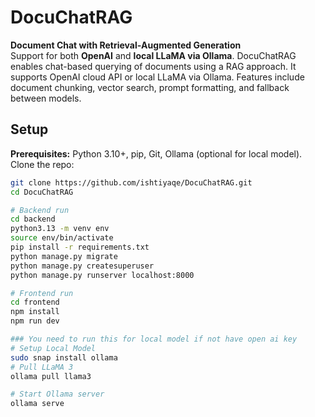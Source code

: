 # DocuChatRAG
**Document Chat with Retrieval‑Augmented Generation**  
Support for both **OpenAI** and **local LLaMA via Ollama**. DocuChatRAG enables chat-based querying of documents using a RAG approach. It supports OpenAI cloud API or local LLaMA via Ollama. Features include document chunking, vector search, prompt formatting, and fallback between models.

## Setup
**Prerequisites:** Python 3.10+, pip, Git, Ollama (optional for local model).  
Clone the repo:  
```bash
git clone https://github.com/ishtiyaqe/DocuChatRAG.git
cd DocuChatRAG

# Backend run
cd backend
python3.13 -m venv env
source env/bin/activate
pip install -r requirements.txt
python manage.py migrate
python manage.py createsuperuser
python manage.py runserver localhost:8000

# Frontend run
cd frontend
npm install
npm run dev

### You need to run this for local model if not have open ai key
# Setup Local Model
sudo snap install ollama
# Pull LLaMA 3
ollama pull llama3

# Start Ollama server
ollama serve